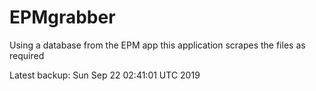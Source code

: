 # EPMgrabber
Using a database from the EPM app this application scrapes the files as required


Latest backup: Sun Sep 22 02:41:01 UTC 2019
